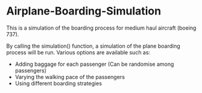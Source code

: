 # Airplane-Boarding-Simulation
This is a simulation of the boarding process for medium haul aircraft (boeing 737).

By calling the simulation() function, a simulation of the plane boarding process will be run. Various options are available such as:
  - Adding baggage for each passenger (Can be randomise among passengers)
  - Varying the walking pace of the passengers
  - Using different boarding strategies

